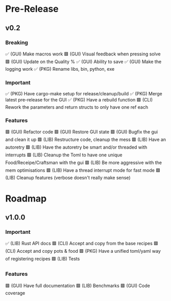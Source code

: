 # Pre-Release

## v0.2
### Breaking
 ✅ (GUI) Make macros work
 🟩 (GUI) Visual feedback when pressing solve
 🟩 (GUI) Update on the Quality %
 ✅ (GUI) Ability to save
 ✅ (GUI) Make the logging work
 ✅ (PKG) Rename libs, bin, python, exe
### Important
 ✅ (PKG) Have cargo-make setup for release/cleanup/build
 ✅ (PKG) Merge latest pre-release for the GUI
 ✅ (PKG) Have a rebuild function
 🟩 (CLI) Rework the parameters and return structs to only have one ref each
### Features
 🟩 (GUI) Refactor code
 🟩 (GUI) Restore GUI state
 🟩 (GUI) Bugfix the gui and clean it up
 🟩 (LIB) Restructure code, cleanup the mess
 🟩 (LIB) Have an autoretry
 🟩 (LIB) Have the autoretry be smart and/or threaded with interrupts
 🟩 (LIB) Cleanup the Toml to have one unique Food/Receipe/Craftsman with the gui
 🟩 (LIB) Be more aggressive with the mem optimisations
 🟩 (LIB) Have a thread interrupt mode for fast mode
 🟩 (LIB) Cleanup features (verbose doesn't really make sense) 
 
# Roadmap
## v1.0.0

### Important
 ✅ (LIB) Rust API docs
 🟩 (CLI) Accept and copy from the base recipes
 🟩 (CLI) Accept and copy pots & food
 🟩 (PKG) Have a unified toml/yaml way of registering recipes
 🟩 (LIB) Tests

### Features
 🟩 (GUI) Have full documentation
 🟩 (LIB) Benchmarks
 🟩 (GUI) Code coverage